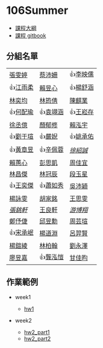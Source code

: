 # 106Summer

- [課程大綱](http://www.n2.org.tw/pub/uploads/8N2033_臺大_蔡芸琤_資料科學程式設計0426.pdf)
- [課程 gitbook](https://n2-data-science-programming.gitbook.io/rsummer/)

## 分組名單
| | | |
--|--|--
[張雯婷](https://github.com/1221cc/123456) | [蔡沛姍](https://github.com/Pei4/Exercise) | :thumbsup:[李映儒](https://github.com/Lulu-Lee/106-Summer-Class)| 
:thumbsup:[江雨柔](https://github.com/stephanie0324/01) | [賴昱心](https://github.com/SafiaLai/Test.git) | :thumbsup:[楊舒涵](https://github.com/yshuhan/project) | 
[林奕均](https://github.com/yichunchloe/2018-Summer-CSX-RProject) | [林筠倩](https://github.com/linicelock/CS-X-summer-2018) | [陳麒業](https://github.com/Gsus4/CSX_Summer_2018) | 
:thumbsup:[何配瑜](https://github.com/pd1921/CSX_RProject_2018) | :thumbsup:[袁翊涵](https://github.com/Rcatgaze/b06702016) | :thumbsup:[王崧存](https://github.com/B10604106/B10604106) | 
[徐丞億](https://github.com/bwychenyi/CSX_RProject_Summer_2018) | [顏郁修](https://github.com/willsonyen/CSX_RProject_Summer_2018) | [賴泓宇](https://github.com/Austinlaiaccount/2018summerrproject) | 
:thumbsup:[劉于瑄](https://github.com/yuly830914/CSX_RProject) | :thumbsup:[嚴婗](https://github.com/nicoleyen/ex1) | :thumbsup:[姚承佑](https://github.com/pccuyao/Example) | 
:thumbsup:[黃章昱](https://github.com/jack2012aa/CSX-R-project) | :thumbsup:[辛佩蓉](https://github.com/PeijungHsin/CSXsppjhsin) | _[徐紹誠]()_ | 
[賴蕙心](https://github.com/rwg00201/002) | [彭思凱](https://github.com/Ashley3477/Ashley) | [周佳宜](https://github.com/daisychou1995/daisy) | 
[林昌傑](https://github.com/Jerry882612/Jerry882612) | [林冠辰](https://github.com/tedlinx/CSX_RProject_summer_2018) | [段玉星](http://github.com/tuanstar90208/stardog) | 
:thumbsup:[王奕傑](https://github.com/ericwang1998/CSX_RProject_Summer_2018) | :thumbsup:[蕭如秀](https://github.com/ruxiuhsiao/homework) | [吳沛穎](https://github.com/peiyingwu0705/-) | 
[楊詠雯](https://github.com/YongWen-Yang/example) | [胡家銘](https://github.com/jiaminghummc110610014/Example) | [王思雯](https://github.com/abcxzew/Example) | 
_[張銚軒]()_ | [王良軒](https://github.com/jason10130021/R18) | _[游博翔]()_ | 
[鄭伃倢](https://github.com/minikitty2926/yujie) | [邱昱勳](https://github.com/retx/CHIU-YU-HSUN) | [周芸瑄](https://github.com/chouyunhsuan/chou) | 
:thumbsup:[宋承岷](https://github.com/marksong1105/CSX_RProject_Summer_2018) | [楊道淵](https://github.com/bearhugdao/CSX_RProject_summer_2018/) | [呂羿賢](https://github.com/luyihsien/CSX_RProject_Spring_2018) | 
[楊鎧綾](https://github.com/yangkailing/example) | [林柏翰](https://github.com/Bo-Han/NTU-R) | [劉永澤](https://github.com/Ryanliu89/RyanLiu-R) | 
[廖昱嘉](https://github.com/icedragon5235/ntu-cs-x) | :thumbsup:[龔泓愷](https://github.com/Bourbon0212/NTU-CS-X) | [甘佳昀](https://github.com/clairekan/NTU_R) |


## 作業範例

- week1
  - [hw1](https://ntu-csx-datascience.github.io/106Summer/week1/hw1.html)

- week2
  - [hw2_part1](https://ntu-csx-datascience.github.io/106Summer/week2/ggplot2Example.html)
  - [hw2_part2](https://ntu-csx-datascience.github.io/106Summer/week2/textMining.html)
